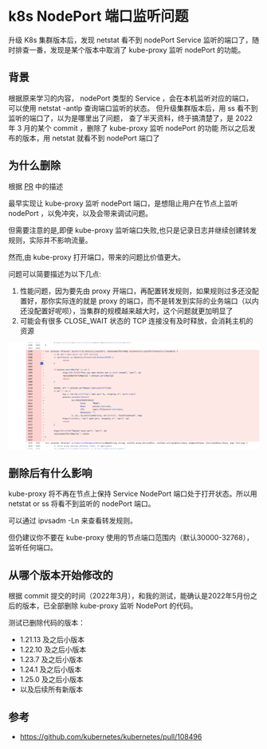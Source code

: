 # k8s NodePort 端口监听问题


升级 K8s 集群版本后，发现 netstat 看不到 nodePort Service 监听的端口了，随时排查一番，发现是某个版本中取消了 kube-proxy 监听 nodePort 的功能。
<!--more-->

## 背景

根据原来学习的内容， nodePort 类型的 Service ，会在本机监听对应的端口，可以使用 netstat -antlp 查询端口监听的状态。
但升级集群版本后，用 ss 看不到监听的端口了，以为是哪里出了问题，
查了半天资料，终于搞清楚了，是 2022 年 3 月的某个 commit ，删除了 kube-proxy 监听 nodePort 的功能
所以之后发布的版本，用 netstat 就看不到 nodePort 端口了


## 为什么删除

根据 [PR](https://github.com/kubernetes/kubernetes/pull/108496) 中的描述

最早实现让 kube-proxy 监听 nodePort 端口，是想阻止用户在节点上监听 nodePort ，以免冲突，以及会带来调试问题。

但需要注意的是,即便 kube-proxy 监听端口失败,也只是记录日志并继续创建转发规则，实际并不影响流量。

然而,由 kube-proxy 打开端口，带来的问题比价值更大。

问题可以简要描述为以下几点:

1. 性能问题，因为要先由 proxy 开端口，再配置转发规则，如果规则过多还没配置好，那你实际连的就是 proxy 的端口，而不是转发到实际的业务端口（以内还没配置好呢呗），当集群的规模越来越大时，这个问题就更加明显了
2. 可能会有很多 CLOSE_WAIT 状态的 TCP 连接没有及时释放，会消耗主机的资源


![删除代码](../images/post_images/WX20230911-124000.png)

## 删除后有什么影响

kube-proxy 将不再在节点上保持 Service NodePort 端口处于打开状态。所以用 netstat or ss 将看不到监听的 nodePort 端口。

可以通过 ipvsadm -Ln 来查看转发规则。

但仍建议你不要在 kube-proxy 使用的节点端口范围内（默认30000-32768），监听任何端口。



## 从哪个版本开始修改的

根据 commit 提交的时间（2022年3月），和我的测试，能确认是2022年5月份之后的版本，已全部删除 kube-proxy 监听 NodePort 的代码。

测试已删除代码的版本：

- 1.21.13 及之后小版本
- 1.22.10 及之后小版本
- 1.23.7 及之后小版本
- 1.24.1 及之后小版本
- 1.25.0 及之后小版本
- 以及后续所有新版本

## 参考

-  https://github.com/kubernetes/kubernetes/pull/108496
